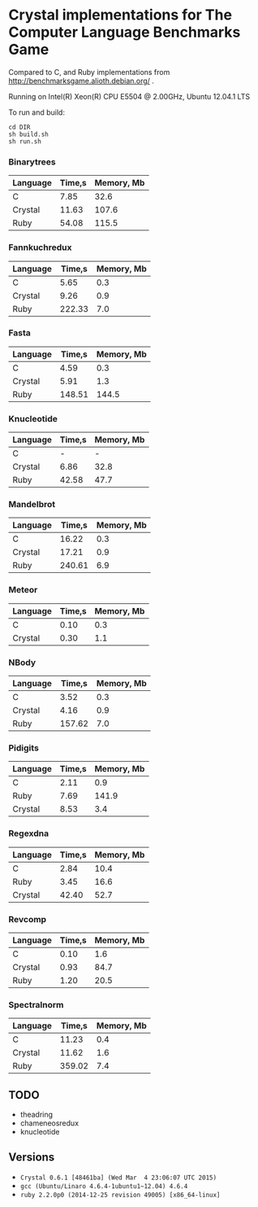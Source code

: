 # Crystal implementations for The Computer Language Benchmarks Game

Compared to C, and Ruby implementations from http://benchmarksgame.alioth.debian.org/ .

Running on Intel(R) Xeon(R) CPU E5504 @ 2.00GHz, Ubuntu 12.04.1 LTS

To run and build:
```
cd DIR
sh build.sh 
sh run.sh
```

### Binarytrees

| Language        | Time,s  | Memory, Mb |
| --------------- | ------- | ---------- |
| C               | 7.85    | 32.6       |
| Crystal         | 11.63   | 107.6      |
| Ruby            | 54.08   | 115.5      |

### Fannkuchredux

| Language        | Time,s  | Memory, Mb |
| --------------- | ------- | ---------- |
| C               | 5.65    | 0.3        |
| Crystal         | 9.26    | 0.9        |
| Ruby            | 222.33  | 7.0        |

### Fasta

| Language        | Time,s  | Memory, Mb |
| --------------- | ------- | ---------- |
| C               | 4.59    | 0.3        |
| Crystal         | 5.91    | 1.3        |
| Ruby            | 148.51  | 144.5      |

### Knucleotide

| Language        | Time,s  | Memory, Mb |
| --------------- | ------- | ---------- |
| C               | -       | -          |
| Crystal         | 6.86    | 32.8       |
| Ruby            | 42.58   | 47.7       |

### Mandelbrot

| Language        | Time,s  | Memory, Mb |
| --------------- | ------- | ---------- |
| C               | 16.22   | 0.3        |
| Crystal         | 17.21   | 0.9        |
| Ruby            | 240.61  | 6.9        |

### Meteor

| Language        | Time,s  | Memory, Mb |
| --------------- | ------- | ---------- |
| C               | 0.10    | 0.3        |
| Crystal         | 0.30    | 1.1        |

### NBody

| Language        | Time,s  | Memory, Mb |
| --------------- | ------- | ---------- |
| C               | 3.52    | 0.3        |
| Crystal         | 4.16    | 0.9        |
| Ruby            | 157.62  | 7.0        |

### Pidigits

| Language        | Time,s  | Memory, Mb |
| --------------- | ------- | ---------- |
| C               | 2.11    | 0.9        |
| Ruby            | 7.69    | 141.9      |
| Crystal         | 8.53    | 3.4        |

### Regexdna

| Language        | Time,s  | Memory, Mb |
| --------------- | ------- | ---------- |
| C               | 2.84    | 10.4       |
| Ruby            | 3.45    | 16.6       |
| Crystal         | 42.40   | 52.7       |

### Revcomp

| Language        | Time,s  | Memory, Mb |
| --------------- | ------- | ---------- |
| C               | 0.10    | 1.6        |
| Crystal         | 0.93    | 84.7       |
| Ruby            | 1.20    | 20.5       |

### Spectralnorm

| Language        | Time,s  | Memory, Mb |
| --------------- | ------- | ---------- |
| C               | 11.23   | 0.4        |
| Crystal         | 11.62   | 1.6        |
| Ruby            | 359.02  | 7.4        |


## TODO
* theadring
* chameneosredux
* knucleotide

## Versions
* `Crystal 0.6.1 [48461ba] (Wed Mar  4 23:06:07 UTC 2015)`
* `gcc (Ubuntu/Linaro 4.6.4-1ubuntu1~12.04) 4.6.4`
* `ruby 2.2.0p0 (2014-12-25 revision 49005) [x86_64-linux]`
